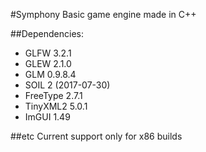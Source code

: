 #Symphony
Basic game engine made in C++

##Dependencies:

* GLFW 3.2.1
* GLEW 2.1.0
* GLM 0.9.8.4
* SOIL 2 (2017-07-30)
* FreeType 2.7.1
* TinyXML2 5.0.1
* ImGUI 1.49

##etc
Current support only for x86 builds
